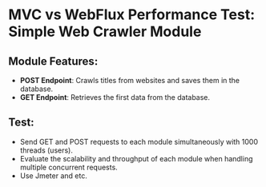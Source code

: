 # MVC vs WebFlux Performance Test: Simple Web Crawler Module

## Module Features:

- **POST Endpoint**: Crawls titles from websites and saves them in the database.
- **GET Endpoint**: Retrieves the first data from the database.

## Test:

- Send GET and POST requests to each module simultaneously with 1000 threads (users).
- Evaluate the scalability and throughput of each module when handling multiple concurrent requests.
- Use Jmeter and etc.
